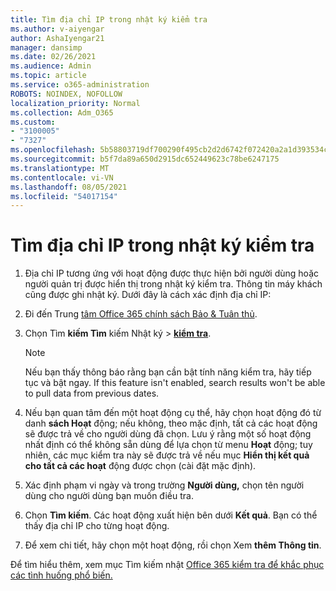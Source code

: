 ```yaml
---
title: Tìm địa chỉ IP trong nhật ký kiểm tra
ms.author: v-aiyengar
author: AshaIyengar21
manager: dansimp
ms.date: 02/26/2021
ms.audience: Admin
ms.topic: article
ms.service: o365-administration
ROBOTS: NOINDEX, NOFOLLOW
localization_priority: Normal
ms.collection: Adm_O365
ms.custom:
- "3100005"
- "7327"
ms.openlocfilehash: 5b58803719df700290f495cb2d2d6742f072420a2a1d393534ca165bb5a14fbb
ms.sourcegitcommit: b5f7da89a650d2915dc652449623c78be6247175
ms.translationtype: MT
ms.contentlocale: vi-VN
ms.lasthandoff: 08/05/2021
ms.locfileid: "54017154"
---
```

# <a name="find-the-ip-address-in-audit-log"></a>Tìm địa chỉ IP trong nhật ký kiểm tra

1. Địa chỉ IP tương ứng với hoạt động được thực hiện bởi người dùng hoặc người quản trị được hiển thị trong nhật ký kiểm tra. Thông tin máy khách cũng được ghi nhật ký. Dưới đây là cách xác định địa chỉ IP:

1. Đi đến Trung [tâm Office 365 chính sách Bảo & Tuân thủ](https://go.microsoft.com/fwlink/p/?linkid=2077143).
1. Chọn Tìm **kiếm Tìm** kiếm Nhật ký  >  **[kiểm tra](https://go.microsoft.com/fwlink/?linkid=2103759)**.
    > [!NOTE]
    > Nếu bạn thấy thông báo rằng bạn cần bật tính năng kiểm tra, hãy tiếp tục và bật ngay. If this feature isn't enabled, search results won't be able to pull data from previous dates.
1. Nếu bạn quan tâm đến một hoạt động cụ thể, hãy chọn hoạt động đó từ danh **sách Hoạt** động; nếu không, theo mặc định, tất cả các hoạt động sẽ được trả về cho người dùng đã chọn. Lưu ý rằng một số hoạt động nhất định có thể không sẵn dùng để lựa chọn từ menu **Hoạt** động; tuy nhiên, các mục kiểm tra này sẽ được trả về nếu mục **Hiển thị kết quả cho tất cả các hoạt** động được chọn (cài đặt mặc định).
1. Xác định phạm vi ngày và trong trường **Người dùng,** chọn tên người dùng cho người dùng bạn muốn điều tra.
1. Chọn **Tìm kiếm**. Các hoạt động xuất hiện bên dưới **Kết quả**. Bạn có thể thấy địa chỉ IP cho từng hoạt động.
1. Để xem chi tiết, hãy chọn một hoạt động, rồi chọn Xem **thêm Thông tin**.

Để tìm hiểu thêm, xem mục Tìm kiếm nhật [Office 365 kiểm tra để khắc phục các tình huống phổ biến.](https://go.microsoft.com/fwlink/?linkid=2103944)
